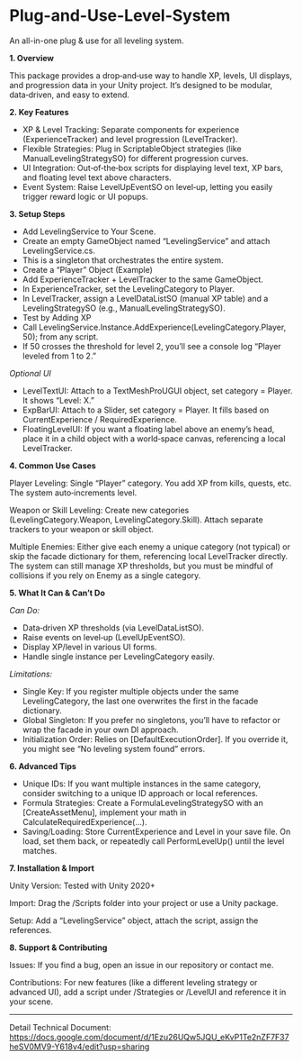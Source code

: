 # Plug-and-Use-Level-System
An all-in-one plug &amp; use for all leveling system. 

**1. Overview**

This package provides a drop‐and‐use way to handle XP, levels, UI displays, and progression data in your Unity project. It’s designed to be modular, data‐driven, and easy to extend.

**2. Key Features**

- XP & Level Tracking: Separate components for experience (ExperienceTracker) and level progression (LevelTracker).
- Flexible Strategies: Plug in ScriptableObject strategies (like ManualLevelingStrategySO) for different progression curves.
- UI Integration: Out‐of‐the‐box scripts for displaying level text, XP bars, and floating level text above characters.
- Event System: Raise LevelUpEventSO on level‐up, letting you easily trigger reward logic or UI popups.

**3. Setup Steps**

- Add LevelingService to Your Scene.
- Create an empty GameObject named “LevelingService” and attach LevelingService.cs.
- This is a singleton that orchestrates the entire system.
- Create a “Player” Object (Example)
- Add ExperienceTracker + LevelTracker to the same GameObject.
- In ExperienceTracker, set the LevelingCategory to Player.
- In LevelTracker, assign a LevelDataListSO (manual XP table) and a LevelingStrategySO (e.g., ManualLevelingStrategySO).
- Test by Adding XP
- Call LevelingService.Instance.AddExperience(LevelingCategory.Player, 50); from any script.
- If 50 crosses the threshold for level 2, you’ll see a console log “Player leveled from 1 to 2.”

_Optional UI_
- LevelTextUI: Attach to a TextMeshProUGUI object, set category = Player. It shows “Level: X.”
- ExpBarUI: Attach to a Slider, set category = Player. It fills based on CurrentExperience / RequiredExperience.
- FloatingLevelUI: If you want a floating label above an enemy’s head, place it in a child object with a world‐space canvas, referencing a local LevelTracker.

**4. Common Use Cases**

Player Leveling: Single “Player” category. You add XP from kills, quests, etc. The system auto‐increments level.

Weapon or Skill Leveling: Create new categories (LevelingCategory.Weapon, LevelingCategory.Skill). Attach separate trackers to your weapon or skill object.

Multiple Enemies: Either give each enemy a unique category (not typical) or skip the facade dictionary for them, referencing local LevelTracker directly. The system can still manage XP thresholds, but you must be mindful of collisions if you rely on Enemy as a single category.

**5. What It Can & Can’t Do**

_Can Do:_
+ Data‐driven XP thresholds (via LevelDataListSO).
+ Raise events on level‐up (LevelUpEventSO).
+ Display XP/level in various UI forms.
+ Handle single instance per LevelingCategory easily.

_Limitations:_
- Single Key: If you register multiple objects under the same LevelingCategory, the last one overwrites the first in the facade dictionary.
- Global Singleton: If you prefer no singletons, you’ll have to refactor or wrap the facade in your own DI approach.
- Initialization Order: Relies on [DefaultExecutionOrder]. If you override it, you might see “No leveling system found” errors.

**6. Advanced Tips**

- Unique IDs: If you want multiple instances in the same category, consider switching to a unique ID approach or local references.
- Formula Strategies: Create a FormulaLevelingStrategySO with an [CreateAssetMenu], implement your math in CalculateRequiredExperience(...).
- Saving/Loading: Store CurrentExperience and Level in your save file. On load, set them back, or repeatedly call PerformLevelUp() until the level matches.

**7. Installation & Import**

Unity Version: Tested with Unity 2020+

Import: Drag the /Scripts folder into your project or use a Unity package.

Setup: Add a “LevelingService” object, attach the script, assign the references.

**8. Support & Contributing**

Issues: If you find a bug, open an issue in our repository or contact me.

Contributions: For new features (like a different leveling strategy or advanced UI), add a script under /Strategies or /LevelUI and reference it in your scene.
__________________________________________
Detail Technical Document: https://docs.google.com/document/d/1Ezu26UQw5JQU_eKvP1Te2nZF7F37heSV0MV9-Y618v4/edit?usp=sharing
